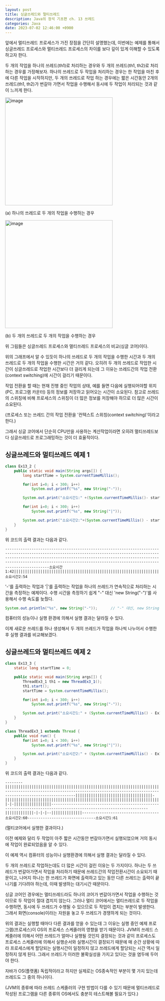 ```yaml
---
layout: post
title: 싱글쓰레드와 멀티쓰레드
description: Java의 정석 기초편 ch. 13 쓰레드
categories: Java
date: 2023-07-02 12:46:00 +0900
---
```

앞에서 멀티쓰레드 프로세스가 가진 장점을 간단히 설명했는데, 이번에는 예제를 통해서 싱글쓰레드 프로세스와 멀티쓰레드 프로세스의 차이를 보다 깊이 있게 이해할 수 있도록 하고자 한다.

두 개의 작업을 하나의 쓰레드(th1)로 처리하는 경우와 두 개의 쓰레드(th1, th2)로 처리하는 경우를 가정해보자. 하나의 쓰레드로 두 작업을 처리하는 경우는 한 작업을 마친 후에 다른 작업을 시작하지만, 두 개의 쓰레드로 작업 하는 경우에는 짧은 시간동안 2개의 쓰레드(th1, th2)가 번갈아 가면서 작업을 수행해서 동시에 두 작업이 처리되는 것과 같이 느끼게 한다.

<img width="350" alt="image" src="https://github.com/johnkdk609/johnkdk609.github.io/assets/88493727/90c756ae-65c4-4081-ba2e-a1bd938345b8">

(a) 하나의 쓰레드로 두 개의 작업을 수행하는 경우

<img width="350" alt="image" src="https://github.com/johnkdk609/johnkdk609.github.io/assets/88493727/2a7b12f4-cc19-469b-9ec8-69ea0ce802d6">

(b) 두 개의 쓰레드로 두 개의 작업을 수행하는 경우

위 그림들은 싱글쓰레드 프로세스와 멀티쓰레드 프로세스의 비교(싱글 코어)이다.

위의 그래프에서 알 수 있듯이 하나의 쓰레드로 두 개의 작업을 수행한 시간과 두 개의 쓰레드로 두 개의 작업을 수행한 시간은 거의 같다. 오히려 두 개의 쓰레드로 작업한 시간이 싱글쓰레드로 작업한 시간보다 더 걸리게 되는데 그 이유는 쓰레드간의 작업 전환(context switching)에 시간이 걸리기 때문이다.

작업 전환을 할 때는 현재 진행 중인 작업의 상태, 예를 들면 다음에 실행되어야할 위치(PC, 프로그램 카운터) 등의 정보를 저장하고 읽어오는 시간이 소요된다. 참고로 쓰레드의 스위칭에 비해 프로세스의 스위칭이 더 많은 정보를 저장해야 하므로 더 많은 시간이 소요된다.

(프로세스 또는 쓰레드 간의 작업 전환을 '컨텍스트 스위칭(context switching)'이라고 한다.)

그래서 싱글 코어에서 단순히 CPU만을 사용하는 계산작업이라면 오히려 멀티쓰레드보다 싱글쓰레드로 프로그래밍하는 것이 더 효율적이다.


## 싱글쓰레드와 멀티쓰레드 예제 1

```java
class Ex13_2 {
	public static void main(String args[]) {
		long startTime = System.currentTimeMillis();

		for(int i=0; i < 300; i++)
			System.out.printf("%s", new String("-"));		

		System.out.print("소요시간1:" +(System.currentTimeMillis()- startTime)); 

		for(int i=0; i < 300; i++) 
			System.out.printf("%s", new String("|"));		

 		System.out.print("소요시간2:"+(System.currentTimeMillis() - startTime));
	}
}
```

위 코드의 출력 결과는 다음과 같다.

```
------------------------------------------------------------------------------------------------------------------------------------------------------------------------------------------------------------------------------------------------------------------------------------------------------------소요시간1:42||||||||||||||||||||||||||||||||||||||||||||||||||||||||||||||||||||||||||||||||||||||||||||||||||||||||||||||||||||||||||||||||||||||||||||||||||||||||||||||||||||||||||||||||||||||||||||||||||||||||||||||||||||||||||||||||||||||||||||||||||||||||||||||||||||||||||||||||||||||||||||||||||||||||||||소요시간2:54
```

'-'를 출력하는 작업과 '\|'를 출력하는 작업을 하나의 쓰레드가 연속적으로 처리하는 시간을 측정하는 예제이다. 수행 시간을 측정하기 쉽게 "-" 대신 'new String("-")'를 사용해서 수행 속도를 늦췄다.

```java
System.out.println("%s", new String("-"));      // "-" 대신, new String("-") 사용
```

컴퓨터의 성능이나 실행 환경에 의해서 실행 결과는 달라질 수 있다.

이제 새로운 쓰레드를 하나 생성해서 두 개의 쓰레드가 작업을 하나씩 나누어서 수행한 후 실행 결과를 비교해보겠다.


## 싱글쓰레드와 멀티쓰레드 예제 2

```java
class Ex13_3 {
	static long startTime = 0;

	public static void main(String args[]) {
		ThreadEx3_1 th1 = new ThreadEx3_1();
		th1.start();
		startTime = System.currentTimeMillis();

		for(int i=0; i < 300; i++)
			System.out.printf("%s", new String("-"));	

		System.out.print("소요시간1:" + (System.currentTimeMillis() - Ex13_3.startTime));
	} 
}

class ThreadEx3_1 extends Thread {
	public void run() {
		for(int i=0; i < 300; i++)
			System.out.printf("%s", new String("|"));	

		System.out.print("소요시간2:" + (System.currentTimeMillis() - Ex13_3.startTime));
	}
}
```

위 코드의 출력 결과는 다음과 같다.

```
--------||||||||||||||||||||||||||||||||||||||||||||||||||||||||||||||||||||||||||||||||||||||||||||||||||||||||||||||||||||||||||||||-------------------------------------------------------------------------------------------------------|||||||||||||||||||||||||||||||||||-||||||||||||||||||||||||||||||||||||||||||||||||||||||||||||||||||||||||||||||||||||||||||-|-|-|||||||||||||||||------------------------------------------------------------------------------------------------------------------|||||||||||||-|-|-|--||||||||||||||-----------------------------------소요시간2:60-------------------------------소요시간1:61
```

(멀티코어에서 실행한 결과이다.)

이전 예제와 달리 두 작업이 아주 짧은 시간동안 번갈아가면서 실행되었으며 거의 동시에 작업이 완료되었음을 알 수 있다.

이 예제 역시 컴퓨터의 성능이나 실행환경에 의해서 실행 결과는 달라질 수 있다.

두 개의 쓰레드로 작업하는데도 더 많은 시간이 걸린 이유는 두 가지이다. 하나는 두 쓰레드가 번갈아가면서 작업을 처리하기 때문에 쓰레드간의 작업전환시간이 소요되기 때문이고, 나머지 하나는 한 쓰레드가 화면에 출력하고 있는 동안 다른 쓰레드는 출력이 끝나기를 기다려야 하는데, 이때 발생하는 대기시간 때문이다.

싱글 코어인 경우에는 멀티쓰레드라도 하나의 코어가 번갈아가면서 작업을 수행하는 것이므로 두 작업이 절대 겹치지 않는다. 그러나 멀티 코어에서는 멀티쓰레드로 두 작업을 수행하면, 동시에 두 쓰레드가 수행될 수 있으므로 두 작업이 겹치는 부분이 발생한다. 그래서 화면(console)이라는 자원을 놓고 두 쓰레드가 경쟁하게 되는 것이다.

위의 결과는 실행할 때마다 다른 결과를 얻을 수 있는데 그 이유는 실행 중인 예제 프로그램(프로세스)이 OS의 프로세스 스케줄러의 영향을 받기 때문이다. JVM의 쓰레드 스케줄러에 의해서 어떤 쓰레드가 얼마나 실행될 것인지 결정되는 것과 같이 프로세스도 프로세스 스케줄러에 의해서 실행순서와 실행시간이 결정되기 때문에 매 순간 상황에 따라 프로세스에게 할당되는 실행시간이 일정하지 않고 쓰레드에게 할당되는 시간 역시 일정하지 않게 된다. 그래서 쓰레드가 이러한 불확실성을 가지고 있다는 것을 염두에 두어야 한다.

자바가 OS(플랫폼) 독립적이라고 하지만 실제로는 OS종속적인 부분이 몇 가지 있는데 쓰레드도 그 중의 하나이다.

(JVM의 종류에 따라 쓰레드 스케줄러의 구현 방법이 다를 수 있기 때문에 멀티쓰레드로 작성된 프로그램을 다른 종류의 OS에서도 충분히 테스트해볼 필요가 있다.)